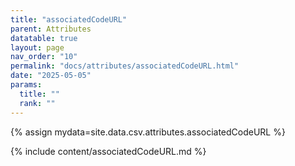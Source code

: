 ```yaml
---
title: "associatedCodeURL"
parent: Attributes
datatable: true
layout: page
nav_order: "10"
permalink: "docs/attributes/associatedCodeURL.html"
date: "2025-05-05"
params:
  title: ""
  rank: ""
---
```

{% assign mydata=site.data.csv.attributes.associatedCodeURL %} 

{% include content/associatedCodeURL.md %}
